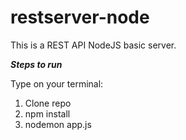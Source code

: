 # restserver-node

This is a REST API NodeJS basic server.

***Steps to run***

Type on your terminal:
1. Clone repo
2. npm install
3. nodemon app.js
